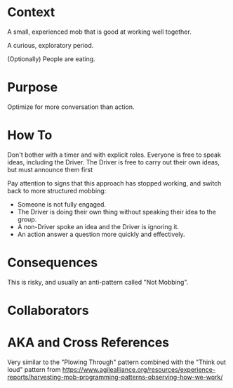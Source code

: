 # Context

A small, experienced mob that is good at working well together.

A curious, exploratory period.

(Optionally) People are eating.

# Purpose

Optimize for more conversation than action.

# How To

Don't bother with a timer and with explicit roles. Everyone is free to speak ideas, including the Driver. The Driver is free to carry out their own ideas, but must announce them first

Pay attention to signs that this approach has stopped working, and switch back to more structured mobbing:

- Someone is not fully engaged.
- The Driver is doing their own thing without speaking their idea to the group.
- A non-Driver spoke an idea and the Driver is ignoring it.
- An action answer a question more quickly and effectively.

# Consequences

This is risky, and usually an anti-pattern called "Not Mobbing".

# Collaborators

# AKA and Cross References

Very similar to the "Plowing Through" pattern combined with the "Think out loud" pattern from https://www.agilealliance.org/resources/experience-reports/harvesting-mob-programming-patterns-observing-how-we-work/
